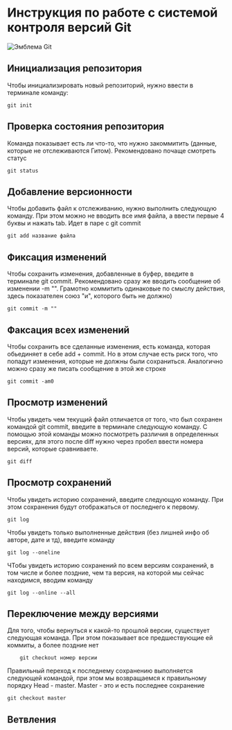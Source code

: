 # **Инструкция по работе с системой контроля версий Git**

![Эмблема Git](git.jpg)

## Инициализация репозитория

Чтобы инициализировать новый репозиторий, нужно ввести в терминале команду:

    git init

## Проверка состояния репозитория

Команда показывает есть ли что-то, что нужно закоммитить (данные, которые не отслеживаются Гитом). Рекомендовано почаще смотреть статус

    git status


## Добавление версионности

Чтобы добавить файл к отслеживанию, нужно выполнить следующую команду. При этом можно не вводить все имя файла, а ввести первые 4 буквы и нажать tab. Идет в паре с git commit

    git add название файла

## Фиксация изменений

Чтобы сохранить изменения, добавленные в буфер, введите в терминале git commit. Рекомендовано сразу же вводить сообщение об изменении  -m "". Грамотно коммитить одинаковые по смыслу действия, здесь показателен союз "и", которого быть не должно)

    git commit -m ""

## Факсация всех изменений

Чтобы сохранить все сделанные изменения, есть команда, которая обьединяет в себе add + commit. Но в этом случае есть риск того, что попадут изменения, которые не должны были сохраниться. Аналогично можно сразу же писать сообщение в этой же строке

    git commit -am0

## Просмотр изменений

Чтобы увидеть чем текущий файл отличается от того, что был сохранен командой git commit, введите в терминале следующую команду. С помощью этой команды можно посмотреть различия в определенных версиях, для этого после diff нужно через пробел ввести номера версий, которые сравниваете. 

    git diff

## Просмотр сохранений

Чтобы увидеть историю сохранений, введите следующую команду. При этом сохранения будут отображаться от последнего к первому.

    git log 

Чтобы увидеть только выполненные действия (без лишней инфо об авторе, дате и тд), введите команду 

    git log --oneline

ЧТобы увидеть историю сохранений по всем версиям сохранений, в том числе и более поздние, чем та версия, на которой мы сейчас находимся, вводим команду

    git log --online --all

## Переключение между версиями

Для того, чтобы вернуться к какой-то прошлой версии, существует следующая команда. При этом показывает все предшествующие ей коммиты, а более поздние нет

        git checkout номер версии

Правильный переход к последнему сохранению выполняется следующей командой, при этом мы возвращаемся к правильному порядку Head - master. Master - это и есть последнее сохранение

    git checkout master

## Ветвления